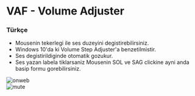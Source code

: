 # VAF - Volume Adjuster
### Türkçe
* Mousenin tekerlegi ile ses duzeyini degistirebilirsiniz.
* Windows 10'da ki Volume Step Adjuster'a benzetilmistir.
* Ses degistirildiginde otomatik gozukur.
* Ses yazan labela tiklarsaniz Mousenin SOL ve SAG clickine ayni anda basip formu gorebilirsiniz.


![onweb](https://user-images.githubusercontent.com/29755479/35992363-c4778904-0d12-11e8-818b-439444527a30.png)  
![mute](https://user-images.githubusercontent.com/29755479/35992383-ce827986-0d12-11e8-9735-3b9374809f83.png)

